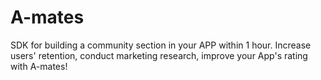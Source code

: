 # A-mates
SDK for building a community section in your APP within 1 hour. 
Increase users' retention, conduct marketing research, improve your App's rating with A-mates!
